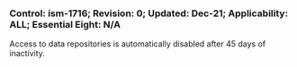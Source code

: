 ### Control: ism-1716; Revision: 0; Updated: Dec-21; Applicability: ALL; Essential Eight: N/A
<p>Access to data repositories is automatically disabled after 45 days of inactivity.</p>